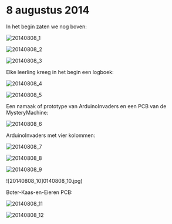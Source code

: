 # 8 augustus 2014

In het begin zaten we nog boven:

![20140808_1](20140808_1.jpg)

![20140808_2](20140808_2.jpg)

![20140808_3](20140808_3.jpg)

Elke leerling kreeg in het begin een logboek:

![20140808_4](20140808_4.jpg)

![20140808_5](20140808_5.jpg)

Een namaak of prototype van ArduinoInvaders en een PCB van de MysteryMachine: 

![20140808_6](20140808_6.jpg)

ArduinoInvaders met vier kolommen: 

![20140808_7](20140808_7.jpg)

![20140808_8](20140808_8.jpg)

![20140808_9](20140808_9.jpg)

![20140808_10]0140808_10.jpg)

Boter-Kaas-en-Eieren PCB:

![20140808_11](20140808_11.jpg)

![20140808_12](20140808_12.jpg)

